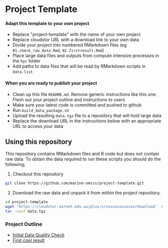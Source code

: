 # Project Template

#### Adapt this template to your own project

- Replace "project-template" with the name of your own project
- Replace cloudstor URL with a download link to your own data
- Divide your project into numbered RMarkdown files (eg `01.check_raw_data.Rmd`, `02.firstresult.Rmd`)
- Place large data files and outputs from compute intensive processes in the `hpc` folder
- Add paths to data files that will be read by RMarkdown scripts in `data.list`

#### When you are ready to publish your project

- Clean up this file `README.md`. Remove generic instructions like this one. Flesh out your project outline and instructions to users
- Make sure your latest code is committed and pushed to github
- Run `build_data_package.sh`
- Upload the resulting `data.tgz` file to a repository that will hold large data
- Replace the download URL in the instructions below with an appropriate URL to access your data

## Using this repository

This repository contains RMarkdown files and R code but does not contain raw data.  To obtain the data required to run these scripts you should do the following;

1. Checkout this repository 
```bash
git clone https://github.com/marine-omics/project-template.git
```
2. Download the raw data and unpack it from within the project repository.
```bash
cd project-template
wget 'https://cloudstor.aarnet.edu.au/plus/s/xxxxxxxxxxxxx/download' -O data.tgz
tar -zxvf data.tgz
```

### Project Outline

- [Initial Data Quality Check](01.check_raw_data.Rmd)
- [First cool result](02.firstresult.Rmd)

